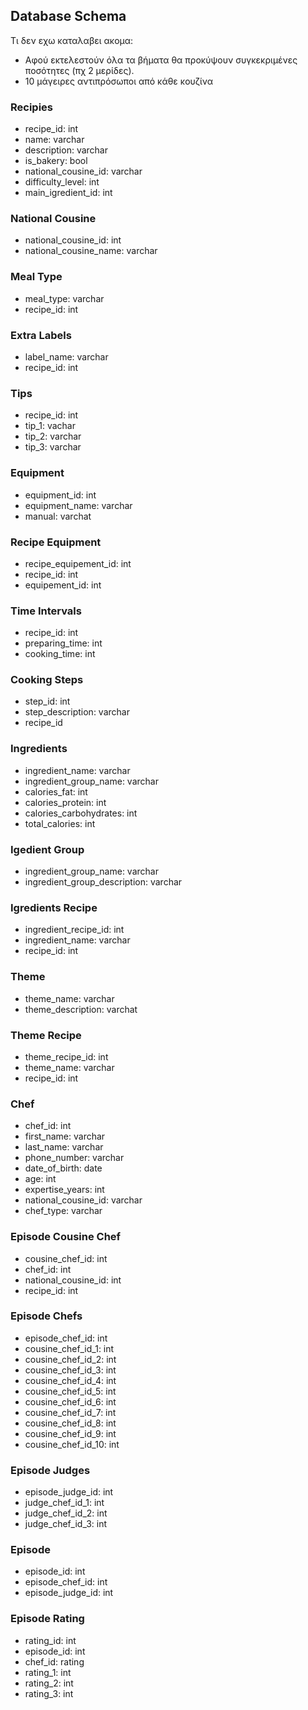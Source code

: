 ## Database Schema

Τι δεν εχω καταλαβει ακομα:
* Αφού εκτελεστούν όλα τα βήματα θα προκύψουν συγκεκριμένες ποσότητες (πχ 2 μερίδες).
* 10 μάγειρες αντιπρόσωποι από κάθε κουζίνα

### Recipies
* recipe_id: int
* name: varchar
* description: varchar
* is_bakery: bool
* national_cousine_id: varchar
* difficulty_level: int
* main_igredient_id: int

### National Cousine
* national_cousine_id: int
* national_cousine_name: varchar

### Meal Type
* meal_type: varchar
* recipe_id: int

### Extra Labels
* label_name: varchar
* recipe_id: int

### Tips
* recipe_id: int
* tip_1: vachar
* tip_2: varchar
* tip_3: varchar

### Equipment
* equipment_id: int
* equipment_name: varchar
* manual: varchat

### Recipe Equipment
* recipe_equipement_id: int
* recipe_id: int
* equipement_id: int

### Time Intervals
* recipe_id: int
* preparing_time: int
* cooking_time: int

### Cooking Steps
* step_id: int
* step_description: varchar
* recipe_id

### Ingredients
* ingredient_name: varchar
* ingredient_group_name: varchar
* calories_fat: int
* calories_protein: int
* calories_carbohydrates: int
* total_calories: int

### Igedient Group
* ingredient_group_name: varchar
* ingredient_group_description: varchar

### Igredients Recipe
* ingredient_recipe_id: int
* ingredient_name: varchar
* recipe_id: int

### Theme
* theme_name: varchar
* theme_description: varchat

### Theme Recipe
* theme_recipe_id: int
* theme_name: varchar
* recipe_id: int

### Chef
* chef_id: int
* first_name: varchar
* last_name: varchar
* phone_number: varchar
* date_of_birth: date
* age: int
* expertise_years: int
* national_cousine_id: varchar
* chef_type: varchar

### Episode Cousine Chef
* cousine_chef_id: int
* chef_id: int
* national_cousine_id: int
* recipe_id: int

### Episode Chefs
* episode_chef_id: int
* cousine_chef_id_1: int
* cousine_chef_id_2: int
* cousine_chef_id_3: int
* cousine_chef_id_4: int
* cousine_chef_id_5: int
* cousine_chef_id_6: int
* cousine_chef_id_7: int
* cousine_chef_id_8: int
* cousine_chef_id_9: int
* cousine_chef_id_10: int

### Episode Judges
* episode_judge_id: int
* judge_chef_id_1: int
* judge_chef_id_2: int
* judge_chef_id_3: int

### Episode
* episode_id: int
* episode_chef_id: int
* episode_judge_id: int

### Episode Rating
* rating_id: int
* episode_id: int
* chef_id: rating
* rating_1: int
* rating_2: int
* rating_3: int
